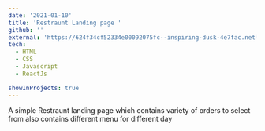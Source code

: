 ```yaml
---
date: '2021-01-10'
title: 'Restraunt Landing page '
github: ''
external: 'https://624f34cf52334e00092075fc--inspiring-dusk-4e7fac.netlify.app/'
tech:
  - HTML
  - CSS
  - Javascript
  - ReactJs

showInProjects: true
---
```



A simple Restraunt landing page which contains variety of orders to select from also contains
different menu for different day
